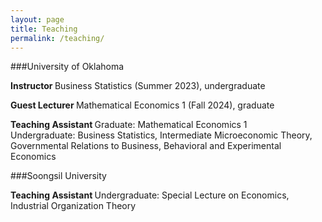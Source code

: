 ```yaml
---
layout: page
title: Teaching
permalink: /teaching/
---
```


###University of Oklahoma  

<b> Instructor </b>
Business Statistics (Summer 2023), undergraduate

<b> Guest Lecturer </b>
Mathematical Economics 1 (Fall 2024), graduate

<b> Teaching Assistant </b>
Graduate: Mathematical Economics 1  
Undergraduate: Business Statistics, Intermediate Microeconomic Theory, Governmental Relations to Business, Behavioral and Experimental Economics  


###Soongsil University  

<b> Teaching Assistant </b>
Undergraduate: Special Lecture on Economics, Industrial Organization Theory


